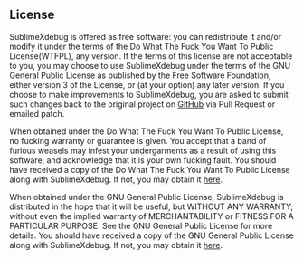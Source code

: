 ## License

SublimeXdebug is offered as free software: you can redistribute it and/or modify it under the terms of the Do What The Fuck You Want To Public License(WTFPL), any version. If the terms of this license are not acceptable to you, you may choose to use SublimeXdebug under the terms of the GNU General Public License as published by the Free Software Foundation, either version 3 of the License, or (at your option) any later version. If you choose to make improvements to SublimeXdebug, you are asked to submit such changes back to the original project on [GitHub](https://github.com/Kindari/SublimeXdebug) via Pull Request or emailed patch.

When obtained under the Do What The Fuck You Want To Public License, no fucking warranty or guarantee is given. You accept that a band of furious weasels may infest your undergarments as a result of using this software, and acknowledge that it is your own fucking fault. You should have received a copy of the Do What The Fuck You Want To Public License along with SublimeXdebug. If not, you may obtain it [here](http://sam.zoy.org/wtfpl/).

When obtained under the GNU General Public License, SublimeXdebug is distributed in the hope that it will be useful, but WITHOUT ANY WARRANTY; without even the implied warranty of MERCHANTABILITY or FITNESS FOR A PARTICULAR PURPOSE. See the GNU General Public License for more details. You should have received a copy of the GNU General Public License along with SublimeXdebug. If not, you may obtain it [here](http://www.gnu.org/licenses/).
